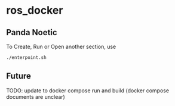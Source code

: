 # ros_docker

## Panda Noetic
To Create, Run or Open another section, use
```bash
./enterpoint.sh
```

## Future
TODO: update to docker compose run and build (docker compose documents are unclear)